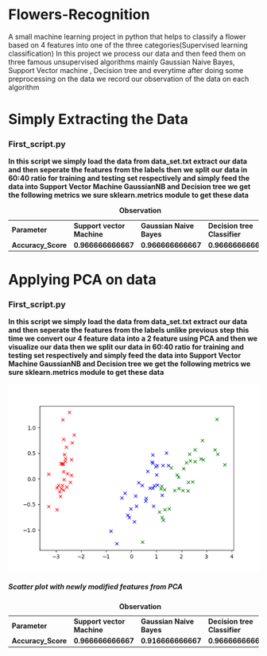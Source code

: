 # Flowers-Recognition
A small machine learning project in python that helps to classify a flower based on 4 features into one of the three categories(Supervised learning classification)
In this project we process our data and then feed them on three famous unsupervised algorithms mainly Gaussian Naive Bayes, Support Vector
machine , Decision tree and everytime after doing some preprocessing on the data we record our observation of the data on each algorithm
<strong><h1> Simply Extracting the Data </h1><strong> 
  <h3> First_script.py </h3>
  In this script we simply load the data from data_set.txt extract our data and then seperate the features from the labels
  then we split our data in 60:40 ratio for training and testing set respectively and simply feed the data into Support Vector Machine 
  GaussianNB and Decision tree we get the following metrics we sure sklearn.metrics module to get these data 
<table>
  <caption> Observation </caption>
  <tr>
    <td>
      Parameter
    </td>
    <td>
      Support vector Machine
    </td>
    <td>
      Gaussian Naive Bayes
    </td>
    <td>
      Decision tree Classifier
    </td>  
  </tr>   
  <tr>
    <td>
      Accuracy_Score
    </td>
    <td>
      0.966666666667
    </td>
    <td>
      0.966666666667
    </td>
    <td>
      0.966666666667
    </td>  
  </tr>  
</table>  
<strong><h1> Applying PCA on data </h1><strong> 
  <h3> First_script.py </h3>
  <p>In this script we simply load the data from data_set.txt extract our data and then seperate the features from the labels
  unlike previous step this time we convert our 4 feature data into a 2 feature using PCA and then we visualize our data
  then we split our data in 60:40 ratio for training and testing set respectively and simply feed the data into Support Vector Machine 
  GaussianNB and Decision tree we get the following metrics we sure sklearn.metrics module to get these data </p>
  
  <div class="Image">
	<img src="Figure_1.png" alt="image_not_found"/>
	<h5> Scatter plot with newly modified features from PCA </h5>
  </div>
  
<table>
  <caption> Observation </caption>
  <tr>
    <td>
      Parameter
    </td>
    <td>
      Support vector Machine
    </td>
    <td>
      Gaussian Naive Bayes
    </td>
    <td>
      Decision tree Classifier
    </td>  
  </tr>   
  <tr>
    <td>
      Accuracy_Score
    </td>
    <td>
      0.966666666667
    </td>
    <td>
      0.916666666667
    </td>
    <td>
      0.966666666667
    </td>  
  </tr>  
</table>  
